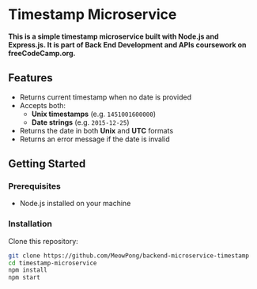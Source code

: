 # Timestamp Microservice

<b>This is a simple timestamp microservice built with Node.js and Express.js. It is part of Back End Development and APIs coursework on freeCodeCamp.org.</b>

<h2>Features</h2>

- Returns current timestamp when no date is provided
- Accepts both:
  - **Unix timestamps** (e.g. `1451001600000`)
  - **Date strings** (e.g. `2015-12-25`)
- Returns the date in both **Unix** and **UTC** formats
- Returns an error message if the date is invalid

<h2>Getting Started</h2>


<h3>Prerequisites</h3> 

- Node.js installed on your machine

<h3>Installation</h3>

Clone this repository:

   ```bash
   git clone https://github.com/MeowPong/backend-microservice-timestamp
   cd timestamp-microservice
   npm install
   npm start

